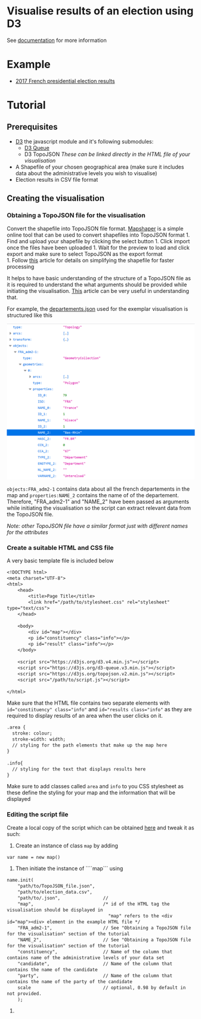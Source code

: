 # Visualise results of an election using D3
See [documentation](http://atharvat80.github.io/D3_Assignment/out/index.html) for more information

# Example
- [2017 French presidential election results](http://atharvat80.github.io/D3_Assignment) 

# Tutorial
## Prerequisites 
- [D3](https://d3js.org/) the javascript module and it's following submodules:
    - [D3 Queue](https://github.com/d3/d3-queue#d3-queue) 
    - D3 TopoJSON
    *These can be linked directly in the HTML file of your visualisation*
-  A Shapefile of your chosen geographical area (make sure it includes data about the administrative levels you wish to visualise)
- Election results in CSV file format

## Creating the visualisation
### Obtaining a TopoJSON file for the visualisation
Convert the shapefile into TopoJSON file format. [Mapshaper](https://mapshaper.org/) is a simple online tool that can be used to convert shapefiles into TopoJSON format
    1. Find and upload your shapefile by clicking the select button
    1. Click import once the files have been uploaded
    1. Wait for the preview to load and click export and make sure to select TopoJSON as the export format  
    1. Follow [this](https://www.statsilk.com/maps/simplify-map-reducing-file-size-and-loading-time) article for details on simplifying the shapefile for faster processing

It helps to have basic understanding of the structure of a TopoJSON file as it is required to understand the what arguments should be provided while initiating the visualisation. [This](https://www.spotzi.com/en/help-center/what-is-a-topojson/) article can be very useful in understanding that. 

For example, the [departements.json](./france_2017/departements.json) used for the exemplar visualisation is structured like this

![TopoJSON Structure](./media/structure.png)

```objects:FRA_adm2-1``` contains data about all the french departements in the map and ```properties:NAME_2``` contains the name of of the departement. Therefore, "FRA_adm2-1" and "NAME_2" have been passed as arguments while initiating the visualisation so the script can extract relevant data from the TopoJSON file.

*Note: other TopoJSON file have a similar format just with different names for the attributes*

### Create a suitable HTML and CSS file
A very basic template file is included below
```
<!DOCTYPE html>
<meta charset="UTF-8">
<html>
    <head>
        <title>Page Title</title>
        <link href="/path/to/stylesheet.css" rel="stylesheet" type="text/css">
    </head>
    
    <body>
        <div id="map"></div>
        <p id="constituency" class="info"></p>
        <p id="result" class="info"></p>
    </body>
    
    <script src="https://d3js.org/d3.v4.min.js"></script>
    <script src="https://d3js.org/d3-queue.v3.min.js"></script>
    <script src="https://d3js.org/topojson.v2.min.js"></script>
    <script src="/path/to/script.js"></script>

</html> 
```    
Make sure that the HTML file contains two separate elements with ```id="constituency" class="info"``` and ```id="results class="info"``` as they are required to display results of an area when the user clicks on it.
```
.area {
  stroke: colour;
  stroke-width: width;
  // styling for the path elements that make up the map here
}

.info{
  // styling for the text that displays results here
}
```
Make sure to add classes called ```area``` and ```info``` to you CSS stylesheet as these define the styling for your map and the information that will be displayed
### Editing the script file
Create a local copy of the script which can be obtained [here](script.js) and tweak it as such:
1. Create an instance of class ```map``` by adding 
```
var name = new map()
```
1. Then initiate the instance of ````map``` using
```
name.init(
    "path/to/TopoJSON_file.json",
    "path/to/election_data.csv",
    "path/to/.json",                // 
    "map",                          /* id of the HTML tag the visualisation should be displayed in
                                      "map" refers to the <div id="map"><div> element in the example HTML file */
    "FRA_adm2-1",                   // See "Obtaining a TopoJSON file for the visualisation" section of the tutorial
    "NAME_2",                       // See "Obtaining a TopoJSON file for the visualisation" section of the tutorial
    "constituency",                 // Name of the column that contains name of the administrative levels of your data set
    "candidate",                    // Name of the column that contains the name of the candidate
    "party",                        // Name of the column that contains the name of the party of the candidate
    scale                           // optional, 0.98 by default in not provided.
    );
``` 
1.  